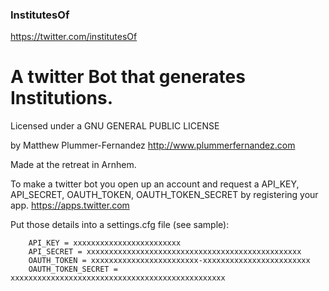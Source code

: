 ### InstitutesOf
https://twitter.com/institutesOf

# A twitter Bot that generates Institutions.

Licensed under a GNU GENERAL PUBLIC LICENSE

by Matthew Plummer-Fernandez 
http://www.plummerfernandez.com

Made at the retreat in Arnhem.

To make a twitter bot you open up an account and request a 
API_KEY, API_SECRET, OAUTH_TOKEN, OAUTH_TOKEN_SECRET
by registering your app. https://apps.twitter.com

Put those details into a settings.cfg file (see sample):

		API_KEY = xxxxxxxxxxxxxxxxxxxxxxxx
		API_SECRET = xxxxxxxxxxxxxxxxxxxxxxxxxxxxxxxxxxxxxxxxxxxxxxxx
		OAUTH_TOKEN = xxxxxxxxxxxxxxxxxxxxxxxx-xxxxxxxxxxxxxxxxxxxxxxxx
		OAUTH_TOKEN_SECRET = xxxxxxxxxxxxxxxxxxxxxxxxxxxxxxxxxxxxxxxxxxxxxxxx
		


